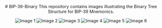 <div align="center">
# BIP-39-Binary
This repository contains images illustrating the Binary Tree Structure for BIP-39 Mnemonics.
  
![Image 1](https://github.com/dankswoops/BIP-39-Binary/raw/main/1.jpg)
![Image 2](https://github.com/dankswoops/BIP-39-Binary/raw/main/2.jpg)
![Image 3](https://github.com/dankswoops/BIP-39-Binary/raw/main/3.jpg)
![Image 4](https://github.com/dankswoops/BIP-39-Binary/raw/main/4.jpg)
![Image 5](https://github.com/dankswoops/BIP-39-Binary/raw/main/5.jpg)
![Image 6](https://github.com/dankswoops/BIP-39-Binary/raw/main/6.jpg)
</div>
